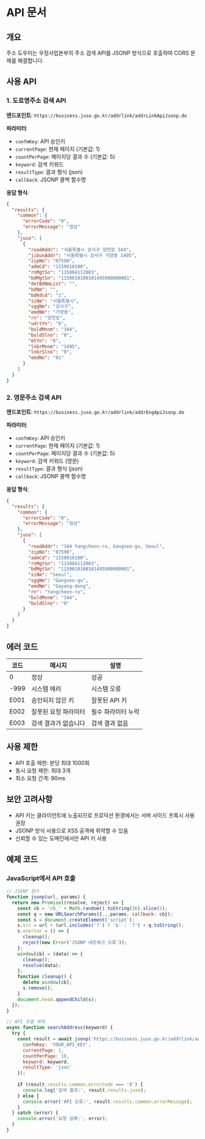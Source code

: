 # API 문서

## 개요

주소 도우미는 우정사업본부의 주소 검색 API를 JSONP 방식으로 호출하여 CORS 문제를 해결합니다.

## 사용 API

### 1. 도로명주소 검색 API

**엔드포인트**: `https://business.juso.go.kr/addrlink/addrLinkApiJsonp.do`

**파라미터**:
- `confmKey`: API 승인키
- `currentPage`: 현재 페이지 (기본값: 1)
- `countPerPage`: 페이지당 결과 수 (기본값: 5)
- `keyword`: 검색 키워드
- `resultType`: 결과 형식 (json)
- `callback`: JSONP 콜백 함수명

**응답 형식**:
```json
{
  "results": {
    "common": {
      "errorCode": "0",
      "errorMessage": "정상"
    },
    "juso": [
      {
        "roadAddr": "서울특별시 강서구 양천로 344",
        "jibunAddr": "서울특별시 강서구 가양동 1495",
        "zipNo": "07590",
        "admCd": "1150010100",
        "rnMgtSn": "115004112003",
        "bdMgtSn": "1150010100101495000000001",
        "detBdNmList": "",
        "bdNm": "",
        "bdKdcd": "1",
        "siNm": "서울특별시",
        "sggNm": "강서구",
        "emdNm": "가양동",
        "rn": "양천로",
        "udrtYn": "0",
        "buldMnnm": "344",
        "buldSlno": "0",
        "mtYn": "0",
        "lnbrMnnm": "1495",
        "lnbrSlno": "0",
        "emdNo": "01"
      }
    ]
  }
}
```

### 2. 영문주소 검색 API

**엔드포인트**: `https://business.juso.go.kr/addrlink/addrEngApiJsonp.do`

**파라미터**:
- `confmKey`: API 승인키
- `currentPage`: 현재 페이지 (기본값: 1)
- `countPerPage`: 페이지당 결과 수 (기본값: 5)
- `keyword`: 검색 키워드 (영문)
- `resultType`: 결과 형식 (json)
- `callback`: JSONP 콜백 함수명

**응답 형식**:
```json
{
  "results": {
    "common": {
      "errorCode": "0",
      "errorMessage": "정상"
    },
    "juso": [
      {
        "roadAddr": "344 Yangcheon-ro, Gangseo-gu, Seoul",
        "zipNo": "07590",
        "admCd": "1150010100",
        "rnMgtSn": "115004112003",
        "bdMgtSn": "1150010100101495000000001",
        "siNm": "Seoul",
        "sggNm": "Gangseo-gu",
        "emdNm": "Gayang-dong",
        "rn": "Yangcheon-ro",
        "buldMnnm": "344",
        "buldSlno": "0"
      }
    ]
  }
}
```

## 에러 코드

| 코드 | 메시지 | 설명 |
|------|--------|------|
| 0 | 정상 | 성공 |
| -999 | 시스템 에러 | 시스템 오류 |
| E001 | 승인되지 않은 키 | 잘못된 API 키 |
| E002 | 잘못된 요청 파라미터 | 필수 파라미터 누락 |
| E003 | 검색 결과가 없습니다 | 검색 결과 없음 |

## 사용 제한

- API 호출 제한: 분당 최대 1000회
- 동시 요청 제한: 최대 3개
- 최소 요청 간격: 90ms

## 보안 고려사항

- API 키는 클라이언트에 노출되므로 프로덕션 환경에서는 서버 사이드 프록시 사용 권장
- JSONP 방식 사용으로 XSS 공격에 취약할 수 있음
- 신뢰할 수 있는 도메인에서만 API 키 사용

## 예제 코드

### JavaScript에서 API 호출

```javascript
// JSONP 함수
function jsonp(url, params) {
  return new Promise((resolve, reject) => {
    const cb = 'cb_' + Math.random().toString(36).slice(2);
    const q = new URLSearchParams({...params, callback: cb});
    const s = document.createElement('script');
    s.src = url + (url.includes('?') ? '&' : '?') + q.toString();
    s.onerror = () => {
      cleanup();
      reject(new Error('JSONP 네트워크 오류'));
    };
    window[cb] = (data) => {
      cleanup();
      resolve(data);
    };
    function cleanup() {
      delete window[cb];
      s.remove();
    }
    document.head.appendChild(s);
  });
}

// API 호출 예제
async function searchAddress(keyword) {
  try {
    const result = await jsonp('https://business.juso.go.kr/addrlink/addrLinkApiJsonp.do', {
      confmKey: 'YOUR_API_KEY',
      currentPage: 1,
      countPerPage: 10,
      keyword: keyword,
      resultType: 'json'
    });
    
    if (result.results.common.errorCode === '0') {
      console.log('검색 결과:', result.results.juso);
    } else {
      console.error('API 오류:', result.results.common.errorMessage);
    }
  } catch (error) {
    console.error('요청 실패:', error);
  }
}
```
